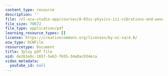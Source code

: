 ```yaml
---
content_type: resource
description: ''
file: /ol-ocw-studio-app/courses/8-03sc-physics-iii-vibrations-and-waves-fall-2016/de261e0c165f5e63f65534a0ac934eca_BX4QPdP7fT8.pdf
file_size: 70672
file_type: application/pdf
learning_resource_types: []
license: https://creativecommons.org/licenses/by-nc-sa/4.0/
ocw_type: OCWFile
resourcetype: Document
title: 3play pdf file
uid: de261e0c-165f-5e63-f655-34a0ac934eca
video_metadata:
  youtube_id: null
---
```

